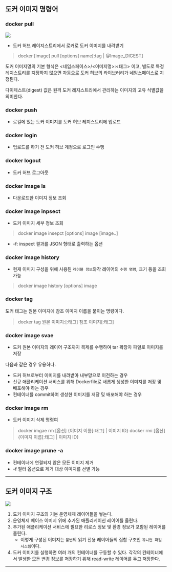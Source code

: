 ## 도커 이미지 명령어
### docker pull
![](https://velog.velcdn.com/images/alstjr971/post/9b136060-f06d-4b73-882d-8ac501a8ff2a/image.png)

- 도커 허브 레이지스트리에서 로커로 도커 이미지를 내려받기
> docker [image] pull [options] name[:tag | @Image_DIGEST]

도커 이미지명의 기본 형식은 <네임스페이스>/<이미지명>:<태그> 이고, 별도로 특정 레지스트리를 지정하지 않으면 자동으로 도커 허브의 라이브러리가 네임스페이스로 지정된다.

다이제스트(digest) 값은 원격 도커 레지스트리에서 관리하는 이미지의 고유 식별값을 의미한다.

### docker push
- 로컬에 있는 도커 이미지를 도커 허브 레지스트리에 업로드

### docker login
- 업로드를 하기 전 도커 허브 계정으로 로그인 수행

### docker logout
- 도커 허브 로그아웃

### docker image ls
- 다운로드한 이미지 정보 조회

### docker image inpsect
- 도커 이미지 세부 정보 조회
> docker image insepct [options] image [image..]


- -f: inspect 결과를 JSON 형태로 출력하는 옵션

### docker image history 
- 현재 이미지 구성을 위해 사용된 `레이블 정보`와각 레이어의 `수행 명령`, 크기 등을 조회 가능
> docker image history [options] image

### docker tag
도커 태그는 원본 이미지에 참조 이미지 이름을 붙이는 명령이다.
> docker tag 원본 이미지:[:태그] 참조 이미지[:태그]

### docker image svae
- 도커 원본 이미지의 레이어 구조까지 복제를 수행하여 tar 확장자 파일로 이미지를 저장

다음과 같은 경우 유용하다.
- 도커 허브로부터 이미지를 내려받아 내부망으로 이전하는 경우
- 신규 애플리케이션 서비스를 위해 Dockerfile로 새롭게 생성한 이미지를 저장 및 배포해야 하는 경우
- 컨테이너를 commit하여 생성한 이미지를 저장 및 배포해야 하는 경우


### docker image rm
- 도커 이미지 삭제 명령여
> docker imgae rm [옵션] {이미지 이름[:태그] | 이미지 ID}
docker rmi [옵션] {이미지 이름[:태그] | 이미지 ID}

### docker image prune -a
- 컨테이너에 연결되지 않은 모든 이미지 제거
- -f 필터 옵션으로 제거 대상 이미지를 선별 가능
---
## 도커 이미지 구조
![](https://velog.velcdn.com/images/alstjr971/post/efcc7250-d627-4b86-9c40-430748df511b/image.png)


1. 도커 이미지 구조의 기본 운영체제 레이어들을 쌓는다.
2. 운영체제 베이스 이미지 위에 추가된 애플리케이션 레이어를 올린다.
3. 추가된 애플리케이션 서비스에 필요한 리로스 정보 및 환경 정보가 포함된 레이어를 올린다.
   - 이렇게 구성된 이미지는 `불변`의 읽기 전용 레이어들의 집합 구조인 `유니언 파일 시스템`이다.
4. 도커 이미지를 실행하면 여러 개의 컨테이너를 구동할 수 있다. 각각의 컨테이너에서 발생한 모든 변경 정보를 저장하기 위해 read-write 레이어를 두고 저장한다.

---

